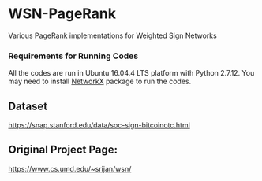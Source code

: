 # WSN-PageRank
Various PageRank implementations for Weighted Sign Networks

### Requirements for Running Codes ###
All the codes are run in Ubuntu 16.04.4 LTS platform with Python 2.7.12.
You may need to install [NetworkX](https://networkx.github.io/) package to run the codes.

## Dataset
https://snap.stanford.edu/data/soc-sign-bitcoinotc.html

## Original Project Page:
https://www.cs.umd.edu/~srijan/wsn/
